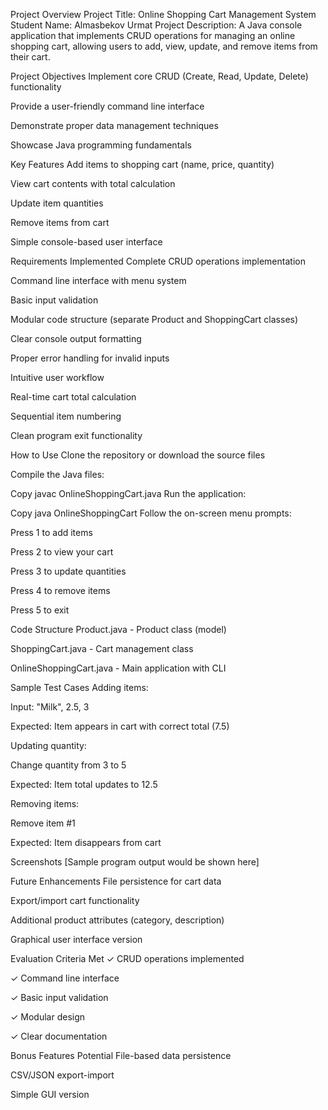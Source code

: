 Project Overview
Project Title: Online Shopping Cart Management System
Student Name: Almasbekov Urmat
Project Description: A Java console application that implements CRUD operations for managing an online shopping cart, allowing users to add, view, update, and remove items from their cart.

Project Objectives
Implement core CRUD (Create, Read, Update, Delete) functionality

Provide a user-friendly command line interface

Demonstrate proper data management techniques

Showcase Java programming fundamentals

Key Features
Add items to shopping cart (name, price, quantity)

View cart contents with total calculation

Update item quantities

Remove items from cart

Simple console-based user interface

Requirements Implemented
Complete CRUD operations implementation

Command line interface with menu system

Basic input validation

Modular code structure (separate Product and ShoppingCart classes)

Clear console output formatting

Proper error handling for invalid inputs

Intuitive user workflow

Real-time cart total calculation

Sequential item numbering

Clean program exit functionality

How to Use
Clone the repository or download the source files

Compile the Java files:

Copy
javac OnlineShoppingCart.java
Run the application:

Copy
java OnlineShoppingCart
Follow the on-screen menu prompts:

Press 1 to add items

Press 2 to view your cart

Press 3 to update quantities

Press 4 to remove items

Press 5 to exit

Code Structure
Product.java - Product class (model)

ShoppingCart.java - Cart management class

OnlineShoppingCart.java - Main application with CLI

Sample Test Cases
Adding items:

Input: "Milk", 2.5, 3

Expected: Item appears in cart with correct total (7.5)

Updating quantity:

Change quantity from 3 to 5

Expected: Item total updates to 12.5

Removing items:

Remove item #1

Expected: Item disappears from cart

Screenshots
[Sample program output would be shown here]

Future Enhancements
File persistence for cart data

Export/import cart functionality

Additional product attributes (category, description)

Graphical user interface version

Evaluation Criteria Met
✓ CRUD operations implemented

✓ Command line interface

✓ Basic input validation

✓ Modular design

✓ Clear documentation

Bonus Features Potential
File-based data persistence

CSV/JSON export-import

Simple GUI version
